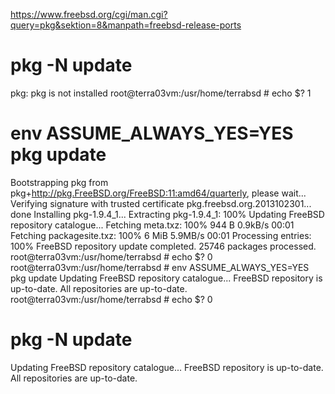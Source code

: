 
https://www.freebsd.org/cgi/man.cgi?query=pkg&sektion=8&manpath=freebsd-release-ports

# pkg -N update
pkg: pkg is not installed
root@terra03vm:/usr/home/terrabsd # echo $?
1

# env ASSUME_ALWAYS_YES=YES pkg update
Bootstrapping pkg from pkg+http://pkg.FreeBSD.org/FreeBSD:11:amd64/quarterly, please wait...
Verifying signature with trusted certificate pkg.freebsd.org.2013102301... done
Installing pkg-1.9.4_1...
Extracting pkg-1.9.4_1: 100%
Updating FreeBSD repository catalogue...
Fetching meta.txz: 100%    944 B   0.9kB/s    00:01
Fetching packagesite.txz: 100%    6 MiB   5.9MB/s    00:01
Processing entries: 100%
FreeBSD repository update completed. 25746 packages processed.
root@terra03vm:/usr/home/terrabsd # echo $?
0
root@terra03vm:/usr/home/terrabsd # env ASSUME_ALWAYS_YES=YES pkg update
Updating FreeBSD repository catalogue...
FreeBSD repository is up-to-date.
All repositories are up-to-date.
root@terra03vm:/usr/home/terrabsd # echo $?
0


# pkg -N update
Updating FreeBSD repository catalogue...
FreeBSD repository is up-to-date.
All repositories are up-to-date.
